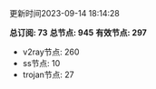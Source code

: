 更新时间2023-09-14 18:14:28

**总订阅: 73**
**总节点: 945**
**有效节点: 297**
- v2ray节点: 260
- ss节点: 10
- trojan节点: 27
